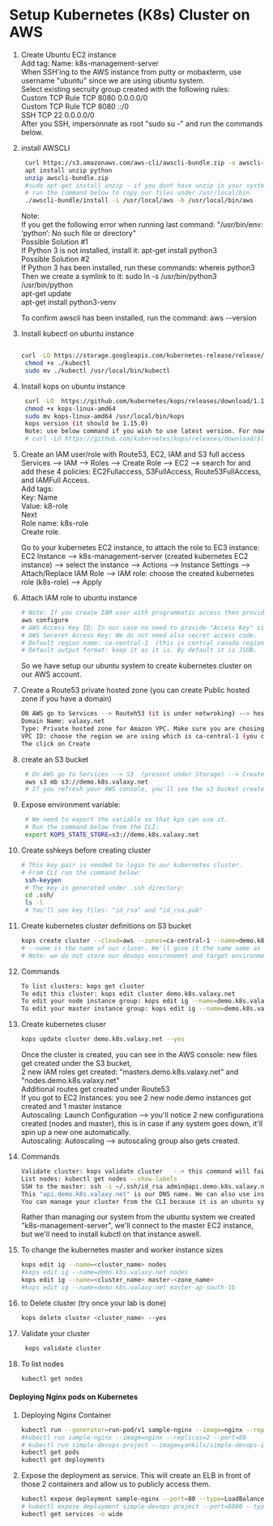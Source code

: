 # Setup Kubernetes (K8s) Cluster on AWS


1. Create Ubuntu EC2 instance <br/>
   Add tag: Name: k8s-management-server  <br/>
   When SSH'ing to the AWS instance from putty or mobaxterm, use username "ubuntu" since we are using ubuntu system.  <br/>
   Select existing secruity group created with the following rules: <br/>
   Custom TCP Rule  TCP   8080  0.0.0.0/0   <br/>
   Custom TCP Rule  TCP   8080  ::/0   <br/>
   SSH              TCP   22    0.0.0.0/0   <br/>
   After you SSH, impersonnate as root "sudo su -" and run the commands below.
   
1. install AWSCLI
   ```sh
    curl https://s3.amazonaws.com/aws-cli/awscli-bundle.zip -o awscli-bundle.zip
    apt install unzip python
    unzip awscli-bundle.zip
    #sudo apt-get install unzip - if you dont have unzip in your system
    # run the command below to copy our files under /usr/local/bin
    ./awscli-bundle/install -i /usr/local/aws -b /usr/local/bin/aws
    ```
    Note: <br/>
    If you get the following error when running last command: "/usr/bin/env: ‘python’: No such file or directory"  <br/>
    Possible Solution #1  <br/>
    If Python 3 is not installed, install it: apt-get install python3  <br/>
    Possible Solution #2  <br/>
    If Python 3 has been installed, run these commands: whereis python3  <br/>
    Then we create a symlink to it: sudo ln -s /usr/bin/python3 /usr/bin/python   <br/>
    apt-get update  <br/>
    apt-get install python3-venv
    
    To confirm awscli has been installed, run the command: aws --version 

1. Install kubectl on ubuntu instance
   ```sh
   
   curl -LO https://storage.googleapis.com/kubernetes-release/release/$(curl -s https://storage.googleapis.com/kubernetes-release/release/stable.txt)/bin/linux/amd64/kubectl
    chmod +x ./kubectl
    sudo mv ./kubectl /usr/local/bin/kubectl
   ```

1. Install kops on ubuntu instance
   ```sh
    curl -LO  https://github.com/kubernetes/kops/releases/download/1.15.0/kops-linux-amd64
    chmod +x kops-linux-amd64
    sudo mv kops-linux-amd64 /usr/local/bin/kops
    kops version (it should be 1.15.0)
    Note: use below command if you wish to use latest version. For now we could see latest version of kops. So ignore it until further update. 
    # curl -LO https://github.com/kubernetes/kops/releases/download/$(curl -s https://api.github.com/repos/kubernetes/kops/releases/latest | grep tag_name | cut -d '"' -f 4)/kops-linux-amd64

    ```
1. Create an IAM user/role  with Route53, EC2, IAM and S3 full access
   Services --> IAM --> Roles --> Create Role --> EC2 --> search for and add these 4 policies: EC2Fullaccess, S3FullAccess, Route53FullAccess, and IAMFull Access. <br/>
   Add tags:  <br/>
      Key: Name   <br/>
      Value: k8-role   <br/>
   Next  <br/>
   Role name: k8s-role  <br/>
   Create role.

   Go to your kubernetes EC2 instance, to attach the role to EC3 instance: <br/>
   EC2 Instance --> k8s-management-server (created kubernetes EC2 instance) --> select the instance --> Actions --> Instance Settings --> Attach/Replace IAM Role --> IAM role: choose the created kubernetes role (k8s-role) --> Apply <br/>

1. Attach IAM role to ubuntu instance
   ```sh
   # Note: If you create IAM user with programmatic access then provide Access keys. Otherwise region information is enough
   aws configure
   # AWS Access Key ID: In our case no need to provide "Access Key" since we have attached code
   # AWS Seceret Access Key: We do not need also secret access code.
   # Default region name: ca-central-1  (this is central canada region)
   # Default output format: keep it as it is. By default it is JSON.
    ```
    So we have setup our ubuntu system to create kubernetes cluster on our AWS account.

1. Create a Route53 private hosted zone (you can create Public hosted zone if you have a domain)
   ```sh
   ON AWS go to Services --> Routeh53 (it is under netwroking) --> hosted zones --> created hosted zone  (click on Get started now)
   Domain Name: valaxy.net
   Type: Private hosted zone for Amazon VPC. Make sure you are chosing right VPC if you have multiple
   VPC ID: choose the region we are using which is ca-central-1 (you can see the region on AWS console, top-right corner)
   The click on Create
   ```

1. create an S3 bucket
   ```sh
    # On AWS go to Services --> S3  (present under Storage) --> Create bucket, or instead of creating the bucket from AWS you can create it from the CLI using the command below:
    aws s3 mb s3://demo.k8s.valaxy.net
    # If you refresh your AWS console, you'll see the s3 bucket created.
   ```
1. Expose environment variable:
   ```sh
    # We need to export the variable so that kps can use it.
    # Run the command below from the CLI:
    export KOPS_STATE_STORE=s3://demo.k8s.valaxy.net
   ```

1. Create sshkeys before creating cluster
   ```sh
   # This key pair is needed to login to our kubernetes cluster.
   # From CLI run the command below:
    ssh-keygen
    # The key is generated under .ssh directory:
    cd .ssh/
    ls -l
    # You'll see key files: "id_rsa" and "id_rsa.pub"
   ```

1. Create kubernetes cluster definitions on S3 bucket
   ```sh
   kops create cluster --cloud=aws --zones=ca-central-1 --name=demo.k8s.valaxy.net --dns-zone=valaxy.net --dns private 
   # --name is the name of our cluser. We'll give it the same name as the name of the bucket we created.
   # Note: we do not store our devops environemnt and target environment in same VPCs, due to security reasons. So if you see once the cluser is created, in the config (output on the screen), it'll setup a new cliuster. 
    ```

1. Commands
   ```sh
   To list clusters: kops get cluster
   To edit this cluster: kops edit cluster demo.k8s.valaxy.net
   To edit your node instance group: kops edit ig --name=demo.k8s.valaxy.net nodes
   To edit your master instance group: kops edit ig --name=demo.k8s.valaxy.net master-ca-central-1b
   ```
   
1. Create kubernetes cluser
    ```sh
    kops update cluster demo.k8s.valaxy.net --yes
    ```
    Once the cluster is created, you can see in the AWS console: new files get created under the S3 bucket, <br/>
    2 new IAM roles get created: "masters.demo.k8s.valaxy.net" and "nodes.demo.k8s.valaxy.net"  <br/>
    Additional routes get created under Route53 <br/>
    If you got to EC2 Instances: you see 2 new node.demo instances got created and 1 master instance  <br/>
    Autoscaling: Launch Configuration --> you'll notice 2 new configurations created (nodes and master), this is in case if any system goes down, it'll spin up a new one automatically. <br/>
    Autoscaling: Autoscaling --> autoscaling group also gets created.

1. Commands
   ```sh
   Validate cluster: kops validate cluster   --> this command will fail until the cluster is created (it takes 5-10 min for it to be created)
   List nodes: kubectl get nodes --show-labels
   SSH to the master: ssh -i ~/.ssh/id_rsa admin@api.demo.k8s.valaxy.net
   This "api.demo.k8s.valaxy.net" is our DNS name. We can also use instead the public ip of our master server (under EC2 instances, check the public of the master instance created. ALways login as admin user, never login as root user.
   You can manage your cluster from the CLI because it is an ubuntu system and we installed kubctl commands. On CLI type "kubctl" to see the list of commands.
   ```
   Rather than managing our system from the ubuntu system we created "k8s-management-server", we'll connect to the master EC2 instance, but we'll need to install kubctl on that instance aswell.
   
1. To change the kubernetes master and worker instance sizes 
   ```sh 
   kops edit ig --name=<cluster_name> nodes
   #kops edit ig --name=demo.k8s.valaxy.net nodes 
   kops edit ig --name=<cluster_name> master-<zone_name>
   #kops edit ig --name=demo.k8s.valaxy.net master-ap-south-1b
   ```
1. to Delete cluster (try once your lab is done)
   ```sh 
   kops delete cluster <cluster_name> --yes
   ```
1. Validate your cluster
     ```sh
      kops validate cluster
    ```

1. To list nodes
   ```sh
   kubectl get nodes
   ```

   
#### Deploying Nginx pods on Kubernetes
1. Deploying Nginx Container
    ```sh
    kubectl run --generator=run-pod/v1 sample-nginx --image=nginx --replicas=2 --port=80
    #kubectl run sample-nginx --image=nginx --replicas=2 --port=80
    # kubectl run simple-devops-project --image=yankils/simple-devops-image --replicas=2 --port=8080
    kubectl get pods
    kubectl get deployments
   ```

1. Expose the deployment as service. This will create an ELB in front of those 2 containers and allow us to publicly access them.
   ```sh
   kubectl expose deployment sample-nginx --port=80 --type=LoadBalancer
   # kubectl expose deployment simple-devops-project --port=8080 --type=LoadBalancer
   kubectl get services -o wide
   ```
